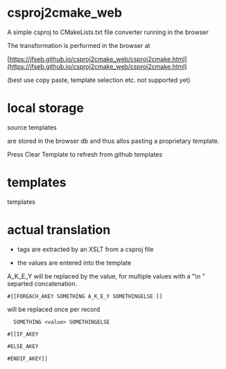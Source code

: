 # csproj2cmake_web
A simple csproj to CMakeLists.txt file converter running in the browser


The transformation is performed in the browser at

[https://jfseb.github.io/csproj2cmake_web/csproj2cmake.html](https://jfseb.github.io/csproj2cmake_web/csproj2cmake.html)

(best use copy paste, template selection etc. not supported yet)

# local storage

source
templates

are stored in the browser db and thus allos pasting a
proprietary template.

Press Clear Template to refresh from github
templates


# templates

templates


# actual translation

- tags are extracted by an XSLT from a csproj file


- the values are entered into the template

A_K_E_Y will be replaced by the value,
for multiple values with a "\n    " separted concatenation.

```
#[[FOREACH_AKEY SOMETHING A_K_E_Y SOMETHINGELSE ]]
```
will be replaced once per record
```
  SOMETHING <value> SOMETHINGELSE
```

```
#[[IF_AKEY

#ELSE_AKEY

#ENDIF_AKEY]]
```

